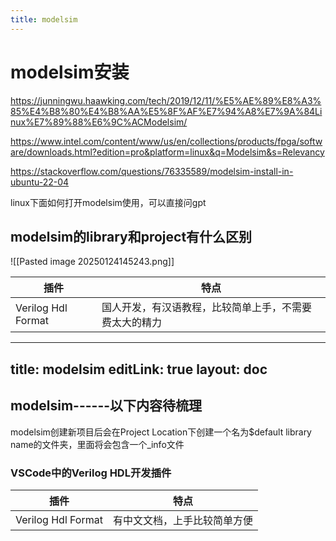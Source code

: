 ```yaml
---
title: modelsim
---
```





# modelsim安装
https://junningwu.haawking.com/tech/2019/12/11/%E5%AE%89%E8%A3%85%E4%B8%80%E4%B8%AA%E5%8F%AF%E7%94%A8%E7%9A%84Linux%E7%89%88%E6%9C%ACModelsim/

https://www.intel.com/content/www/us/en/collections/products/fpga/software/downloads.html?edition=pro&platform=linux&q=Modelsim&s=Relevancy

https://stackoverflow.com/questions/76335589/modelsim-install-in-ubuntu-22-04

linux下面如何打开modelsim使用，可以直接问gpt


## modelsim的library和project有什么区别


![[Pasted image 20250124145243.png]]

| 插件                 | 特点                          |
| ------------------ | --------------------------- |
| Verilog Hdl Format | 国人开发，有汉语教程，比较简单上手，不需要费太大的精力 |


---
title: modelsim
editLink: true
layout: doc
---


## modelsim------以下内容待梳理

modelsim创建新项目后会在Project Location下创建一个名为$default library name的文件夹，里面将会包含一个_info文件


### VSCode中的Verilog HDL开发插件




| 插件                 | 特点                          |
| ------------------ | --------------------------- |
| Verilog Hdl Format | 有中文文档，上手比较简单方便 |
